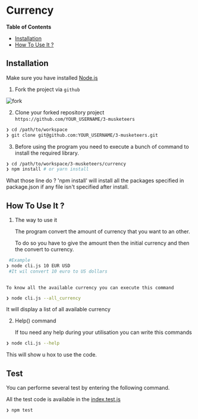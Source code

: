 # Currency 
<!-- START doctoc generated TOC please keep comment here to allow auto update -->
<!-- DON'T EDIT THIS SECTION, INSTEAD RE-RUN doctoc TO UPDATE -->
**Table of Contents**

- [Installation](#-Installation)
- [How To Use It ?](#%E2%80%8D-How-To-Use-It-?)


<!-- END doctoc generated TOC please keep comment here to allow auto update -->

## Installation

Make sure you have installed [Node.js](https://nodejs.org/en/download/)

1. Fork the project via `github`

![fork](../fork.png)
</li>

2. Clone your forked repository project `https://github.com/YOUR_USERNAME/3-musketeers`

```sh
❯ cd /path/to/workspace
❯ git clone git@github.com:YOUR_USERNAME/3-musketeers.git
```

3. Before using the program you need to execute a bunch of command to install the required library.

```sh
❯ cd /path/to/workspace/3-musketeers/currency
❯ npm install # or yarn install

```

What those line do ?
'npm install' will install all the packages specified in package.json if any file isn't specified after install.

## How To Use It ?

1. The way to use it

	The program convert the amount of currency that you want to an other.
	
	To do so you have to give the amount then the initial currency and then the convert to currency.
```sh
 #Example
❯ node cli.js 10 EUR USD
 #It wil convert 10 euro to US dollars
 
```

	To know all the available currency you can execute this command
	
	
```sh
❯ node cli.js --all_currency

```

It will display a list of all available currency

2. Help() command 

	If tou need any help during your utilisation you can write this commands
	
```sh
❯ node cli.js --help

```
This will show u hox to use the code.


## Test
You can performe several test by entering the following command.


All the test code is available in the [index.test.js](/currency/index.test.js)
```sh
❯ npm test

```